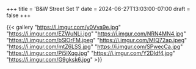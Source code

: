 +++
title = 'B&W Street Set 1'
date = 2024-06-27T13:03:00-07:00
draft = false
+++

{{< gallery "https://i.imgur.com/y0Vva9e.jpg" "https://i.imgur.com/EZWuNLi.jpg" "https://i.imgur.com/NRN4MN4.jpg" "https://i.imgur.com/bSlOrFM.jpeg" "https://i.imgur.com/MIQ72ap.jpeg" "https://i.imgur.com/mtZ6LSS.jpg" "https://i.imgur.com/SPwecCa.jpg" "https://i.imgur.com/Pi5IXqg.jpg" "https://i.imgur.com/Y2Dldf4.jpg" "https://i.imgur.com/G9gksk6.jpg" >}}